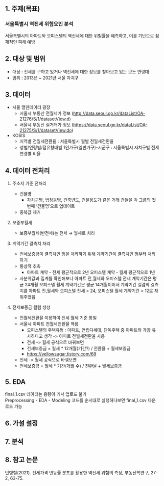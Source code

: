 ## 1. 주제(목표)
### 서울특별시 역전세 위험요인 분석
서울특별시의 아파트와 오피스텔의 역전세에 대한 위험률을 예측하고, 이를 기반으로 잠재적인 피해 예방
  
## 2. 대상 및 범위
- 대상 : 전세를 구하고 있거나 역전세에 대한 정보를 찾아보고 있는 모든 연령대
- 범위 : 2013년 ~ 2021년 서울 자치구

## 3. 데이터
- 서울 열린데이터 광장
  - 서울시 부동산 전월세가 정보 (http://data.seoul.go.kr/dataList/OA-21276/S/1/datasetView.d)
  - 서울시 부동산 실거래가 정보 (https://data.seoul.go.kr/dataList/OA-21275/S/1/datasetView.do)
- KOSIS
  - 지역별 전월세전환율 : 서울특별시 월별 전월세전환율
  - 성별/연령별/점유형태별 1인가구(일반가구)-시군구 : 서울특별시 자치구별 전세 연령별 비율

## 4. 데이터 전처리
1. 주소지 기준 전처리
    - 건물명
        - 자치구명, 법정동명, 건축년도, 건물용도가 같은 거래 건들을 각 그룹의 첫 번째 ‘건물명’으로 업데이트
    - 중복값 제거  
    
2. 보증부월세
    - 보증부월세(반전세)는 전세 → 월세로 처리  
3. 계약기간 결측치 처리
    - 전세보증금이  결측치인 행을 처리하기 위해 계약기간이 결측치인 행부터 처리하기
    - 통상적 추측
        - 아파트 계약 - 전세 평균적으로 2년
        오피스텔 계약 - 월세 평균적으로 1년
    - 사분위값과 집계를 확인해보니 
    아파트 전,월세와 오피스텔 전세 계약기간은 평균 24개월
    오피스텔 월세 계약기간은 평균 14개월이어서
    계약기간 컬럼의 결측치를 아파트 전,월세와 오피스텔 전세 = 24, 오피스텔 월세 계약기간 = 12로 채워주었음
4. 전세보증금 컬럼 생성
    - 전월세전환율 이용하여 전세 월세 기준 통일
    - 서울시 아파트 전월세전환율 적용
        - 오피스텔의 주택유형 : 아파트, 연립다세대, 단독주택 중 아파트와 가장 유사하다고 생각 -> 아파트 전월세전환율 사용
        - 전세 -> 월세 공식으로 바꿔보면
        - 전세보증금 = 월세 * 12개월(기간?) / 전환율 + 월세보증금
        - https://yellowsugar.tistory.com/69
    - 전세 -> 월세 공식으로 바꿔보면
    - 전세보증금 = 월세 * 기간(개월 수) / 전환율 + 월세보증금

## 5. EDA
final_1.csv 데이터는 용량이 커서 업로드 불가  
Preprocessing - EDA - Modeling 코드를 순서대로 실행하다보면 final_1.csv 다운로드 가능

## 6. 가설 설정

## 7. 분석

## 8. 참고 논문
민병철(2021). 전세가격 변동률 분포를 활용한 역전세 위험의 측정, 부동산학연구, 27-2, 63-75.
